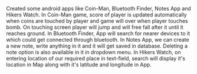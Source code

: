 Created some android apps like Coin-Man, Bluetooth Finder, Notes App and Hikers Watch.
In Coin-Man game, score of player is updated automatically when coins are touched by player
and game will over when player touches bomb. On touching screen player will jump and will
free fall after it until it reaches ground.
In Bluetooth Finder, App will search for nearer devices to it which could get connected through
bluetooth.
In Notes App, we can create a new note, write anything in it and it will get saved in database.
Deleting a note option is also available in it in dropdown menu.
In Hikers Watch, on entering location of our required place in text-field, search will display it's
location in Map along with it's latitude and longitude in App.

